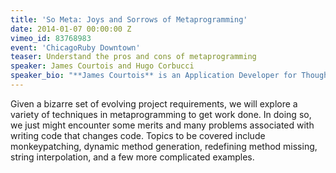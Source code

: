 ```yaml
---
title: 'So Meta: Joys and Sorrows of Metaprogramming'
date: 2014-01-07 00:00:00 Z
vimeo_id: 83768983
event: 'ChicagoRuby Downtown'
teaser: Understand the pros and cons of metaprogramming
speaker: James Courtois and Hugo Corbucci
speaker_bio: "**James Courtois** is an Application Developer for ThoughtWorks, a recent graduate of the University of Chicago where he studied pure mathematics, and a relative newcomer to the world of Ruby. As a software developer, he's driven by a passion for functional programming, esoterica, and magnums of champagne. **Hugo Corbucci** is a lead consultant at ThoughtWorks, board member of Agile Alliance Brazil and hopeful rock climber. He has dwelt into the Java world for about six or seven years until four years ago he accepted the reality that he would hardly get Smalltalk back to life and moved to its less good implementation: Ruby."
---
```


Given a bizarre set of evolving project requirements, we will explore a variety of techniques in metaprogramming to get work done. In doing so, we just might encounter some merits and many problems associated with writing code that changes code. Topics to be covered include monkeypatching, dynamic method generation, redefining method missing, string interpolation, and a few more complicated examples.
